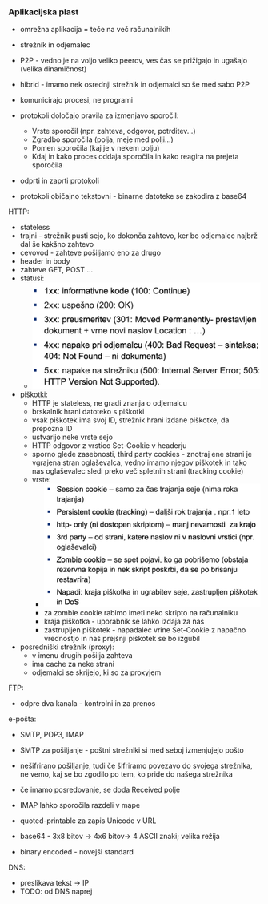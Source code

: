 ### Aplikacijska plast

- omrežna aplikacija = teče na več računalnikih
- strežnik in odjemalec
- P2P - vedno je na voljo veliko peerov, ves čas se prižigajo in ugašajo (velika dinamičnost)
- hibrid - imamo nek osrednji strežnik in odjemalci so še med sabo P2P

- komunicirajo procesi, ne programi
- protokoli določajo pravila za izmenjavo sporočil:
	- Vrste sporočil (npr. zahteva, odgovor, potrditev...)
	- Zgradbo sporočila (polja, meje med polji...)
	- Pomen sporočila (kaj je v nekem polju)
	- Kdaj in kako proces oddaja sporočila in kako reagira na prejeta sporočila
- odprti in zaprti protokoli

- protokoli običajno tekstovni - binarne datoteke se zakodira z base64

HTTP:
- stateless
- trajni - strežnik pusti sejo, ko dokonča zahtevo, ker bo odjemalec najbrž dal še kakšno zahtevo
- cevovod - zahteve pošiljamo eno za drugo
- header in body
- zahteve GET, POST ...
- statusi:
	- ![500](../../Images/Pasted%20image%2020240531112628.png)
- piškotki:
	- HTTP je stateless, ne gradi znanja o odjemalcu
	- brskalnik hrani datoteko s piškotki
	- vsak piškotek ima svoj ID, strežnik hrani izdane piškotke, da prepozna ID
	- ustvarijo neke vrste sejo
	- HTTP odgovor z vrstico Set-Cookie v headerju
	- sporno glede zasebnosti, third party cookies - znotraj ene strani je vgrajena stran oglaševalca, vedno imamo njegov piškotek in tako nas oglaševalec sledi preko več spletnih strani (tracking cookie)
	- vrste:
		- ![400](../../Images/Pasted%20image%2020240531113446.png)
		- za zombie cookie rabimo imeti neko skripto na računalniku
		- kraja piškotka - uporabnik se lahko izdaja za nas
		- zastrupljen piškotek - napadalec vrine Set-Cookie z napačno vrednostjo in naš prejšnji piškotek se bo izgubil
- posredniški strežnik (proxy):
	- v imenu drugih pošilja zahteva
	- ima cache za neke strani
	- odjemalci se skrijejo, ki so za proxyjem

FTP:
- odpre dva kanala - kontrolni in za prenos

e-pošta:
- SMTP, POP3, IMAP
- SMTP za pošiljanje - poštni strežniki si med seboj izmenjujejo pošto
- nešifrirano pošiljanje, tudi če šifriramo povezavo do svojega strežnika, ne vemo, kaj se bo zgodilo po tem, ko pride do našega strežnika
- če imamo posredovanje, se doda Received polje
- IMAP lahko sporočila razdeli v mape

- quoted-printable za zapis Unicode v URL
- base64 - 3x8 bitov → 4x6 bitov→ 4 ASCII znaki; velika režija
- binary encoded - novejši standard

DNS:
- preslikava tekst -> IP
- TODO: od DNS naprej